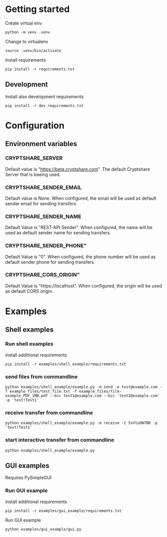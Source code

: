 # Getting started

Create virtual env 

`python -m venv .venv`

Change to virtualenv

`source .venv/bin/activate` 

Install requirements

`pip install -r requirements.txt`

## Development
Install also development requirements

`pip install -r dev_requirements.txt`

# Configuration

## Environment variables

### CRYPTSHARE_SERVER

Default value is "https://beta.cryptshare.com". The default Cryptshare Server that is beeing used.

### CRYPTSHARE_SENDER_EMAIL

Default value is None. When configured, the email will be used as default sender email for sending transfers.

### CRYPTSHARE_SENDER_NAME

Default Value is "REST-API Sender". When configured, the name will be used as default sender name for sending transfers.

### CRYPTSHARE_SENDER_PHONE"

Default Value is "0". When configured, the phone number will be used as default sender phone for sending transfers.

### CRYPTSHARE_CORS_ORIGIN"

Default Value is "https://localhost". When configured, the origin will be used as default CORS origin.

# Examples

## Shell examples

### Run shell examples

install additional requirements

`pip install -r examples/shell_example/requirements.txt`

### send files from commandline

`python examples/shell_example/example.py -m send -e test@example.com -f example_files/test_file.txt -f example_files/file-example_PDF_1MB.pdf --bcc test1@example.com --bcc 'test2@example.com' -p 'test!Test1'`

### receive transfer from commandline

`python examples/shell_example/example.py -m receive -t 5xVluOW7NR -p 'test!Test1'`

### start interactive transfer from commandline

`python examples/shell_example/example.py`

## GUI examples

Requires PySimpleGUI

### Run GUI example

install additional requirements

`pip install -r examples/gui_example/requirements.txt`

Run GUI example

`python examples/gui_example/gui.py`
